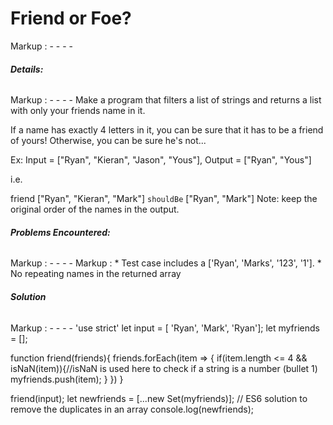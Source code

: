 # Friend or Foe?
Markup :  - - - -
###### **Details:**
Markup :  - - - -
Make a program that filters a list of strings and returns a list with only your friends name in it.

If a name has exactly 4 letters in it, you can be sure that it has to be a friend of yours! Otherwise, you can be sure he's not...

Ex: Input = ["Ryan", "Kieran", "Jason", "Yous"], Output = ["Ryan", "Yous"]

i.e.

friend ["Ryan", "Kieran", "Mark"] `shouldBe` ["Ryan", "Mark"]
Note: keep the original order of the names in the output.

###### **Problems Encountered:**
Markup :  - - - -
Markup : * Test case includes a ['Ryan', 'Marks', '123', '1'].
         * No repeating names in the returned array

###### **Solution**
Markup :  - - - -
'use strict'
let input = [ 'Ryan', 'Mark', 'Ryan'];
let myfriends = [];

function friend(friends){
  friends.forEach(item => {
    if(item.length <= 4 && isNaN(item)){//isNaN is used here to check if a string is a number (bullet 1)
        myfriends.push(item);
    }
  })
}

friend(input);
let newfriends = [...new Set(myfriends)]; // ES6 solution to remove the duplicates in an array
console.log(newfriends);